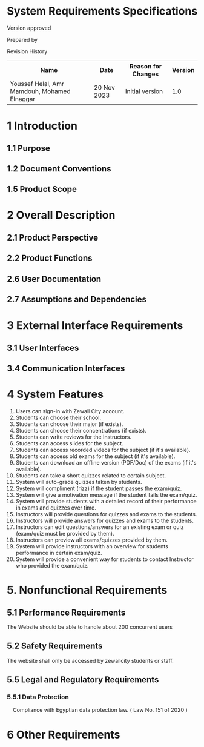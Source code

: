# System Requirements Specifications

<Project>

Version <version> approved

Prepared by <author>

<organization>

<date created>

Revision History

<table>
<tr>
<th>Name</th>
<th>Date</th>
<th>Reason for Changes</th>
<th>Version</th>
</tr>
<tr>
<td>Youssef Helal, Amr Mamdouh, Mohamed Elnaggar</td>
<td>20 Nov 2023</td>
<td>Initial version</td>
<td>1.0</td>
</tr>

</table>

# 1 Introduction

## 1.1 Purpose

## 1.2 Document Conventions

## 1.5 Product Scope

# 2 Overall Description

## 2.1 Product Perspective

## 2.2 Product Functions

## 2.6 User Documentation

## 2.7 Assumptions and Dependencies

# 3 External Interface Requirements

## 3.1 User Interfaces

## 3.4 Communication Interfaces

# 4 System Features

1. Users can sign-in with Zewail City account.
1. Students can choose their school.
1. Students can choose their major (if exists).
1. Students can choose their concentrations (if exists).
1. Students can write reviews for the Instructors.
1. Students can access slides for the subject.
1. Students can access recorded videos for the subject (if it's available).
1. Students can access old exams for the subject (if it's available).
1. Students can download an offline version (PDF/Doc) of the exams (if it's available).
1. Students can take a short quizzes related to certain subject.
1. System will auto-grade quizzes taken by students.
1. System will compliment (rizz) if the student passes the exam/quiz.
1. System will give a motivation message if the student fails the exam/quiz.
1. System will provide students with a detailed record of their performance in exams and quizzes over time.
1. Instructors will provide questions for quizzes and exams to the students.
1. Instructors will provide answers for quizzes and exams to the students.
1. Instructors can edit questions/answers for an existing exam or quiz (exam/quiz must be provided by them).
1. Instructors can preview all exams/quizzes provided by them.
1. System will provide instructors with an overview for students performance in certain exam/quiz.
1. System will provide a convenient way for students to contact Instructor who provided the exam/quiz.

# 5. Nonfunctional Requirements

## 5.1 Performance Requirements

The Website should be able to handle about 200 concurrent users

## 5.2 Safety Requirements

The website shall only be accessed by zewailcity students or staff.

## 5.5 Legal and Regulatory Requirements

### 5.5.1 Data Protection

&nbsp; &nbsp; Compliance with Egyptian data protection law. ( Law No. 151 of 2020 )

# 6 Other Requirements

<!--appendix-->
